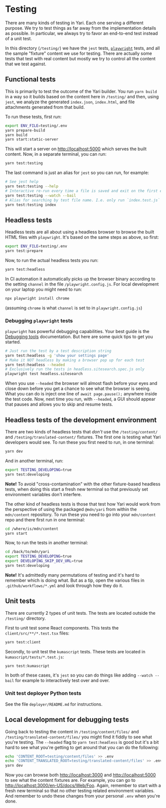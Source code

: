 # Testing

There are many kinds of testing in Yari. Each one serving a different purpose.
We try to test things as far away from the implementation details as possible.
In particular, we always try to favor an end-to-end test instead of a unit test.

In this directory (`/testing/`) we have the `jest` tests,
[`playwright`](https://playwright.dev/)
tests, and all the sample "fixture" content we use for testing.
There are actually
some tests that test with real content but mostly we try to control all
the content that we test against.

## Functional tests

This is primarily to test the outcome of the Yari builder. You run `yarn build`
in a way so it builds based on the content here in `/testing/` and then,
using `jest`, we analyze the generated `index.json`, `index.html`, and
file attachments generated from that build.

To run these tests, first run:

```sh
export ENV_FILE=testing/.env
yarn prepare-build
yarn build
yarn start:static-server
```

This will start a server on <http://localhost:5000> which serves the built content.
Now, in a separate terminal, you can run:

```sh
yarn test:testing
```

The last command is just an alias for `jest` so you can run, for example:

```sh
# See jest help
yarn test:testing --help
# Interactive re-run every time a file is saved and exit on the first error
yarn test:testing --watch --bail
# Alias for searching by test file name. I.e. only run `index.test.js`
yarn test:testing index
```

## Headless tests

Headless tests are all about using a headless browser to browse the built
HTML files with `playwright`. It's based on the same steps as above, so first:

```sh
export ENV_FILE=testing/.env
yarn test:prepare
```

Now, to run the actual headless tests you run:

```sh
yarn test:headless
```

In CI automation it automatically picks up the browser binary according to the
setting `channel` in the file `/playwright.config.js`. For local development on
your laptop you might need to run:

```sh
npx playwright install chrome
```

(assuming `chrome` is what `channel` is set to in `playwright.config.js`)

### Debugging `playwright` tests

`playwright` has powerful debugging capabilities. Your best guide is
the [Debugging tools](https://playwright.dev/docs/debug) documentation. But
here are some quick tips to get you started.

```sh
# Just run the test by a test description string
yarn test:headless -g 'show your settings page'
# Make it NOT headless by making a browser pop up for each test
yarn test:headless --headed
# Exclusively run the tests in headless.sitesearch.spec.js only
playwright test headless.sitesearch
```

When you use `--headed` the browser will almost flash before your eyes
and close down before you get a chance to see what the browser is seeing.
What you can do is inject one line of `await page.pause();` anywhere inside
the test code. Now, next time you run, with `--headed`, a GUI should appear
that pauses and allows you to skip and resume tests.

## Headless tests of the development environment

There are two kinds of headless tests that _don't_ use the `/testing/content/`
and `/testing/translated-content/` fixtures. The first one is testing what
Yari developers would see. To run these you first need to run, in one terminal:

```sh
yarn dev
```

And in another terminal, run:

```sh
export TESTING_DEVELOPING=true
yarn test:developing
```

**Note!** To avoid "cross-contamination" with the other fixture-based headless
tests, when doing this start a fresh new terminal so that previously set
environment variables don't interfere.

The other kind of headless tests is those that test how Yari would work from the
perspective of using the packaged `@mdn/yari` from within the `mdn/content`
repository. To run these you need to go into your `mdn/content` repo and there
first run in one terminal:

```sh
cd /where/is/mdn/content
yarn start
```

Now, to run the tests in another terminal:

```sh
cd /back/to/mdn/yari
export TESTING_DEVELOPING=true
export DEVELOPING_SKIP_DEV_URL=true
yarn test:developing
```

**Note!** It's admittedly many permutations of testing and it's hard to
remember which is doing what. But as a tip, open the various files in
`.github/workflows/*.yml` and look through how they do it.

## Unit tests

There are currently 2 types of unit tests. The tests are located outside the
`/testing/` directory.

First to unit test some React components. This tests the `client/src/**/*.test.tsx`
files:

```sh
yarn test:client
```

Secondly, to unit test the `kumascript` tests. These tests are located in
`kumascript/tests/*.test.js`:

```sh
yarn test:kumascript
```

In both of these cases, it's `jest` so you can do things like adding
`--watch --bail` for example to interactively test over and over.

### Unit test deployer Python tests

See the file `deployer/README.md` for instructions.

## Local development for debugging tests

Going back to testing the content in `/testing/content/files/` and
`/testing/translated-content/files/` you might find it fiddly to see what
you're testing. The `--headed` flag to `yarn test:headless` is good but it's
a bit hard to see what you're getting to get around that you can do the
following:

```sh
echo 'CONTENT_ROOT=testing/content/files' >> .env
echo 'CONTENT_TRANSLATED_ROOT=testing/translated-content/files' >> .env
yarn dev
```

Now you can browse both <http://localhost:3000> and <http://localhost:5000>
to see what the content fixtures are.
For example, you can go to <http://localhost:3000/en-US/docs/Web/Foo>.
Again, remember to start with a fresh new terminal so that no other testing
related environment variables. And remember to undo these changes from
your personal `.env` when you're done.
